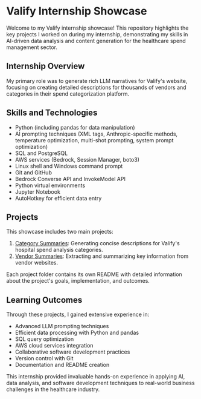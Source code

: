 # Valify Internship Showcase

Welcome to my Valify internship showcase! This repository highlights the key projects I worked on during my internship, demonstrating my skills in AI-driven data analysis and content generation for the healthcare spend management sector.

## Internship Overview

My primary role was to generate rich LLM narratives for Valify's website, focusing on creating detailed descriptions for thousands of vendors and categories in their spend categorization platform.

## Skills and Technologies

- Python (including pandas for data manipulation)
- AI prompting techniques (XML tags, Anthropic-specific methods, temperature optimization, multi-shot prompting, system prompt optimization)
- SQL and PostgreSQL
- AWS services (Bedrock, Session Manager, boto3)
- Linux shell and Windows command prompt
- Git and GitHub
- Bedrock Converse API and InvokeModel API
- Python virtual environments
- Jupyter Notebook
- AutoHotkey for efficient data entry

## Projects

This showcase includes two main projects:

1. [Category Summaries](./category-summaries/): Generating concise descriptions for Valify's hospital spend analysis categories.
2. [Vendor Summaries](./vendor-summaries/): Extracting and summarizing key information from vendor websites.

Each project folder contains its own README with detailed information about the project's goals, implementation, and outcomes.

## Learning Outcomes

Through these projects, I gained extensive experience in:

- Advanced LLM prompting techniques
- Efficient data processing with Python and pandas
- SQL query optimization
- AWS cloud services integration
- Collaborative software development practices
- Version control with Git
- Documentation and README creation

This internship provided invaluable hands-on experience in applying AI, data analysis, and software development techniques to real-world business challenges in the healthcare industry.

